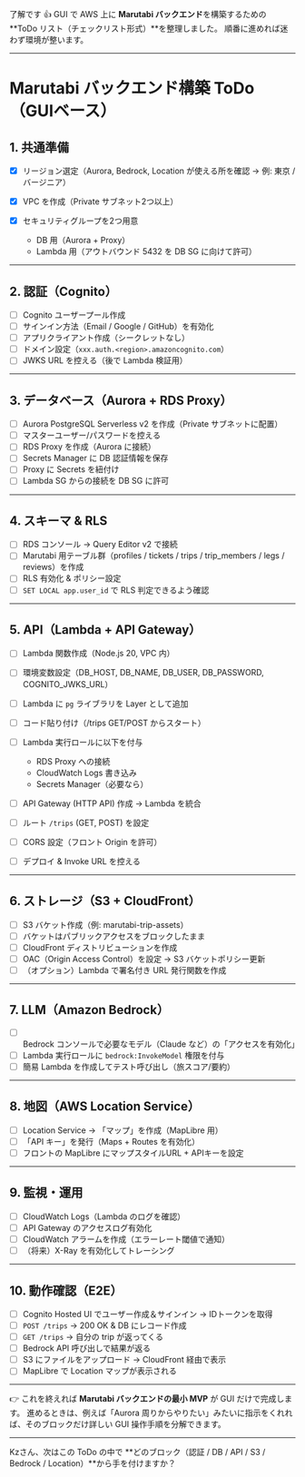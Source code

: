了解です 👍
GUI で AWS 上に **Marutabi バックエンド**を構築するための \*\*ToDo リスト（チェックリスト形式）\*\*を整理しました。
順番に進めれば迷わず環境が整います。

---

# Marutabi バックエンド構築 ToDo（GUIベース）

## 1. 共通準備

* [x] リージョン選定（Aurora, Bedrock, Location が使える所を確認 → 例: 東京 / バージニア）
* [x] VPC を作成（Private サブネット2つ以上）
* [x] セキュリティグループを2つ用意

  * DB 用（Aurora + Proxy）
  * Lambda 用（アウトバウンド 5432 を DB SG に向けて許可）

---

## 2. 認証（Cognito）

* [ ] Cognito ユーザープール作成
* [ ] サインイン方法（Email / Google / GitHub）を有効化
* [ ] アプリクライアント作成（シークレットなし）
* [ ] ドメイン設定（`xxx.auth.<region>.amazoncognito.com`）
* [ ] JWKS URL を控える（後で Lambda 検証用）

---

## 3. データベース（Aurora + RDS Proxy）

* [ ] Aurora PostgreSQL Serverless v2 を作成（Private サブネットに配置）
* [ ] マスターユーザー/パスワードを控える
* [ ] RDS Proxy を作成（Aurora に接続）
* [ ] Secrets Manager に DB 認証情報を保存
* [ ] Proxy に Secrets を紐付け
* [ ] Lambda SG からの接続を DB SG に許可

---

## 4. スキーマ & RLS

* [ ] RDS コンソール → Query Editor v2 で接続
* [ ] Marutabi 用テーブル群（profiles / tickets / trips / trip\_members / legs / reviews）を作成
* [ ] RLS 有効化 & ポリシー設定
* [ ] `SET LOCAL app.user_id` で RLS 判定できるよう確認

---

## 5. API（Lambda + API Gateway）

* [ ] Lambda 関数作成（Node.js 20, VPC 内）
* [ ] 環境変数設定（DB\_HOST, DB\_NAME, DB\_USER, DB\_PASSWORD, COGNITO\_JWKS\_URL）
* [ ] Lambda に `pg` ライブラリを Layer として追加
* [ ] コード貼り付け（/trips GET/POST からスタート）
* [ ] Lambda 実行ロールに以下を付与

  * RDS Proxy への接続
  * CloudWatch Logs 書き込み
  * Secrets Manager（必要なら）
* [ ] API Gateway (HTTP API) 作成 → Lambda を統合
* [ ] ルート `/trips` (GET, POST) を設定
* [ ] CORS 設定（フロント Origin を許可）
* [ ] デプロイ & Invoke URL を控える

---

## 6. ストレージ（S3 + CloudFront）

* [ ] S3 バケット作成（例: marutabi-trip-assets）
* [ ] バケットはパブリックアクセスをブロックしたまま
* [ ] CloudFront ディストリビューションを作成
* [ ] OAC（Origin Access Control）を設定 → S3 バケットポリシー更新
* [ ] （オプション）Lambda で署名付き URL 発行関数を作成

---

## 7. LLM（Amazon Bedrock）

* [ ] Bedrock コンソールで必要なモデル（Claude など）の「アクセスを有効化」
* [ ] Lambda 実行ロールに `bedrock:InvokeModel` 権限を付与
* [ ] 簡易 Lambda を作成してテスト呼び出し（旅スコア/要約）

---

## 8. 地図（AWS Location Service）

* [ ] Location Service → 「マップ」を作成（MapLibre 用）
* [ ] 「API キー」を発行（Maps + Routes を有効化）
* [ ] フロントの MapLibre にマップスタイルURL + APIキーを設定

---

## 9. 監視・運用

* [ ] CloudWatch Logs（Lambda のログを確認）
* [ ] API Gateway のアクセスログ有効化
* [ ] CloudWatch アラームを作成（エラーレート閾値で通知）
* [ ] （将来）X-Ray を有効化してトレーシング

---

## 10. 動作確認（E2E）

* [ ] Cognito Hosted UI でユーザー作成＆サインイン → IDトークンを取得
* [ ] `POST /trips` → 200 OK & DB にレコード作成
* [ ] `GET /trips` → 自分の trip が返ってくる
* [ ] Bedrock API 呼び出しで結果が返る
* [ ] S3 にファイルをアップロード → CloudFront 経由で表示
* [ ] MapLibre で Location マップが表示される

---

👉 これを終えれば **Marutabi バックエンドの最小 MVP** が GUI だけで完成します。
進めるときは、例えば「Aurora 周りからやりたい」みたいに指示をくれれば、そのブロックだけ詳しい GUI 操作手順を分解できます。

---

Kzさん、次はこの ToDo の中で \*\*どのブロック（認証 / DB / API / S3 / Bedrock / Location）\*\*から手を付けますか？
